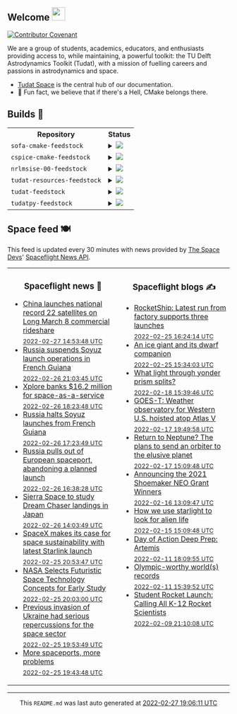## Welcome <img src="https://raw.githubusercontent.com/MartinHeinz/MartinHeinz/master/wave.gif" width="30px">
[![Contributor Covenant](https://img.shields.io/badge/Contributor%20Covenant-2.1-4baaaa.svg?style=for-the-badge)](CODE_OF_CONDUCT.md)

We are a group of students, academics, educators, and enthusiasts providing access to, while maintaining, a powerful toolkit: the TU Delft Astrodynamics Toolkit (Tudat), with a mission of fuelling careers and passions in astrodynamics and space.
- [Tudat Space](https://tudat-space.readthedocs.io/en/latest/) is the central hub of our documentation.
- 🍿 Fun fact, we believe that if there's a Hell, CMake belongs there.

## Builds 🔨
<!-- spaceflight news starts -->
<table>
  <tr>
    <th>Repository</th>
    <th>Status</th>
  </tr>

    
  <tr>
    <td><code>sofa-cmake-feedstock</code></td>
    <td>
      <details>
        <summary>
          <a href="https://dev.azure.com/tudat-team/feedstock-builds/_build/latest?definitionId=&branchName=master">
            <img src="https://dev.azure.com/tudat-team/feedstock-builds/_apis/build/status/feedstock-feedstock?branchName=master">
          </a>
        </summary>
        <table>
          <thead><tr><th>Variant</th><th>Status</th></tr></thead>
          <tbody><tr>
              <td>linux_64</td>
              <td>
                <a href="https://dev.azure.com/tudat-team/feedstock-builds/_build/latest?definitionId=&branchName=master">
                  <img src="https://dev.azure.com/tudat-team/feedstock-builds/_apis/build/status/feedstock-feedstock?branchName=master&jobName=linux&configuration=linux_64_" alt="variant">
                </a>
              </td>
            </tr><tr>
              <td>osx_64</td>
              <td>
                <a href="https://dev.azure.com/tudat-team/feedstock-builds/_build/latest?definitionId=&branchName=master">
                  <img src="https://dev.azure.com/tudat-team/feedstock-builds/_apis/build/status/feedstock-feedstock?branchName=master&jobName=osx&configuration=osx_64_" alt="variant">
                </a>
              </td>
            </tr><tr>
              <td>osx_arm64</td>
              <td>
                <a href="https://dev.azure.com/tudat-team/feedstock-builds/_build/latest?definitionId=&branchName=master">
                  <img src="https://dev.azure.com/tudat-team/feedstock-builds/_apis/build/status/feedstock-feedstock?branchName=master&jobName=osx&configuration=osx_arm64_" alt="variant">
                </a>
              </td>
            </tr><tr>
              <td>win_64</td>
              <td>
                <a href="https://dev.azure.com/tudat-team/feedstock-builds/_build/latest?definitionId=&branchName=master">
                  <img src="https://dev.azure.com/tudat-team/feedstock-builds/_apis/build/status/feedstock-feedstock?branchName=master&jobName=win&configuration=win_64_" alt="variant">
                </a>
              </td>
            </tr>
          </tbody>
        </table>
      </details>
    </td>
  </tr>


    
  <tr>
    <td><code>cspice-cmake-feedstock</code></td>
    <td>
      <details>
        <summary>
          <a href="https://dev.azure.com/tudat-team/feedstock-builds/_build/latest?definitionId=&branchName=master">
            <img src="https://dev.azure.com/tudat-team/feedstock-builds/_apis/build/status/feedstock-feedstock?branchName=master">
          </a>
        </summary>
        <table>
          <thead><tr><th>Variant</th><th>Status</th></tr></thead>
          <tbody><tr>
              <td>linux_64</td>
              <td>
                <a href="https://dev.azure.com/tudat-team/feedstock-builds/_build/latest?definitionId=&branchName=master">
                  <img src="https://dev.azure.com/tudat-team/feedstock-builds/_apis/build/status/feedstock-feedstock?branchName=master&jobName=linux&configuration=linux_64_" alt="variant">
                </a>
              </td>
            </tr><tr>
              <td>osx_64</td>
              <td>
                <a href="https://dev.azure.com/tudat-team/feedstock-builds/_build/latest?definitionId=&branchName=master">
                  <img src="https://dev.azure.com/tudat-team/feedstock-builds/_apis/build/status/feedstock-feedstock?branchName=master&jobName=osx&configuration=osx_64_" alt="variant">
                </a>
              </td>
            </tr><tr>
              <td>osx_arm64</td>
              <td>
                <a href="https://dev.azure.com/tudat-team/feedstock-builds/_build/latest?definitionId=&branchName=master">
                  <img src="https://dev.azure.com/tudat-team/feedstock-builds/_apis/build/status/feedstock-feedstock?branchName=master&jobName=osx&configuration=osx_arm64_" alt="variant">
                </a>
              </td>
            </tr><tr>
              <td>win_64</td>
              <td>
                <a href="https://dev.azure.com/tudat-team/feedstock-builds/_build/latest?definitionId=&branchName=master">
                  <img src="https://dev.azure.com/tudat-team/feedstock-builds/_apis/build/status/feedstock-feedstock?branchName=master&jobName=win&configuration=win_64_" alt="variant">
                </a>
              </td>
            </tr>
          </tbody>
        </table>
      </details>
    </td>
  </tr>


    
  <tr>
    <td><code>nrlmsise-00-feedstock</code></td>
    <td>
      <details>
        <summary>
          <a href="https://dev.azure.com/tudat-team/feedstock-builds/_build/latest?definitionId=&branchName=master">
            <img src="https://dev.azure.com/tudat-team/feedstock-builds/_apis/build/status/feedstock-feedstock?branchName=master">
          </a>
        </summary>
        <table>
          <thead><tr><th>Variant</th><th>Status</th></tr></thead>
          <tbody><tr>
              <td>linux_64</td>
              <td>
                <a href="https://dev.azure.com/tudat-team/feedstock-builds/_build/latest?definitionId=&branchName=master">
                  <img src="https://dev.azure.com/tudat-team/feedstock-builds/_apis/build/status/feedstock-feedstock?branchName=master&jobName=linux&configuration=linux_64_" alt="variant">
                </a>
              </td>
            </tr><tr>
              <td>osx_64</td>
              <td>
                <a href="https://dev.azure.com/tudat-team/feedstock-builds/_build/latest?definitionId=&branchName=master">
                  <img src="https://dev.azure.com/tudat-team/feedstock-builds/_apis/build/status/feedstock-feedstock?branchName=master&jobName=osx&configuration=osx_64_" alt="variant">
                </a>
              </td>
            </tr><tr>
              <td>osx_arm64</td>
              <td>
                <a href="https://dev.azure.com/tudat-team/feedstock-builds/_build/latest?definitionId=&branchName=master">
                  <img src="https://dev.azure.com/tudat-team/feedstock-builds/_apis/build/status/feedstock-feedstock?branchName=master&jobName=osx&configuration=osx_arm64_" alt="variant">
                </a>
              </td>
            </tr><tr>
              <td>win_64</td>
              <td>
                <a href="https://dev.azure.com/tudat-team/feedstock-builds/_build/latest?definitionId=&branchName=master">
                  <img src="https://dev.azure.com/tudat-team/feedstock-builds/_apis/build/status/feedstock-feedstock?branchName=master&jobName=win&configuration=win_64_" alt="variant">
                </a>
              </td>
            </tr>
          </tbody>
        </table>
      </details>
    </td>
  </tr>


    
  <tr>
    <td><code>tudat-resources-feedstock</code></td>
    <td>
      <details>
        <summary>
          <a href="https://dev.azure.com/tudat-team/feedstock-builds/_build/latest?definitionId=&branchName=master">
            <img src="https://dev.azure.com/tudat-team/feedstock-builds/_apis/build/status/feedstock-feedstock?branchName=master">
          </a>
        </summary>
        <table>
          <thead><tr><th>Variant</th><th>Status</th></tr></thead>
          <tbody><tr>
              <td>linux_64</td>
              <td>
                <a href="https://dev.azure.com/tudat-team/feedstock-builds/_build/latest?definitionId=&branchName=master">
                  <img src="https://dev.azure.com/tudat-team/feedstock-builds/_apis/build/status/feedstock-feedstock?branchName=master&jobName=linux&configuration=linux_64_" alt="variant">
                </a>
              </td>
            </tr><tr>
              <td>osx_64</td>
              <td>
                <a href="https://dev.azure.com/tudat-team/feedstock-builds/_build/latest?definitionId=&branchName=master">
                  <img src="https://dev.azure.com/tudat-team/feedstock-builds/_apis/build/status/feedstock-feedstock?branchName=master&jobName=osx&configuration=osx_64_" alt="variant">
                </a>
              </td>
            </tr><tr>
              <td>osx_arm64</td>
              <td>
                <a href="https://dev.azure.com/tudat-team/feedstock-builds/_build/latest?definitionId=&branchName=master">
                  <img src="https://dev.azure.com/tudat-team/feedstock-builds/_apis/build/status/feedstock-feedstock?branchName=master&jobName=osx&configuration=osx_arm64_" alt="variant">
                </a>
              </td>
            </tr><tr>
              <td>win_64</td>
              <td>
                <a href="https://dev.azure.com/tudat-team/feedstock-builds/_build/latest?definitionId=&branchName=master">
                  <img src="https://dev.azure.com/tudat-team/feedstock-builds/_apis/build/status/feedstock-feedstock?branchName=master&jobName=win&configuration=win_64_" alt="variant">
                </a>
              </td>
            </tr>
          </tbody>
        </table>
      </details>
    </td>
  </tr>


    
  <tr>
    <td><code>tudat-feedstock</code></td>
    <td>
      <details>
        <summary>
          <a href="https://dev.azure.com/tudat-team/feedstock-builds/_build/latest?definitionId=2&branchName=master">
            <img src="https://dev.azure.com/tudat-team/feedstock-builds/_apis/build/status/tudat-feedstock?branchName=master">
          </a>
        </summary>
        <table>
          <thead><tr><th>Variant</th><th>Status</th></tr></thead>
          <tbody><tr>
              <td>linux_64</td>
              <td>
                <a href="https://dev.azure.com/tudat-team/feedstock-builds/_build/latest?definitionId=2&branchName=master">
                  <img src="https://dev.azure.com/tudat-team/feedstock-builds/_apis/build/status/tudat-feedstock?branchName=master&jobName=linux&configuration=linux_64_" alt="variant">
                </a>
              </td>
            </tr><tr>
              <td>osx_64</td>
              <td>
                <a href="https://dev.azure.com/tudat-team/feedstock-builds/_build/latest?definitionId=2&branchName=master">
                  <img src="https://dev.azure.com/tudat-team/feedstock-builds/_apis/build/status/tudat-feedstock?branchName=master&jobName=osx&configuration=osx_64_" alt="variant">
                </a>
              </td>
            </tr><tr>
              <td>osx_arm64</td>
              <td>
                <a href="https://dev.azure.com/tudat-team/feedstock-builds/_build/latest?definitionId=2&branchName=master">
                  <img src="https://dev.azure.com/tudat-team/feedstock-builds/_apis/build/status/tudat-feedstock?branchName=master&jobName=osx&configuration=osx_arm64_" alt="variant">
                </a>
              </td>
            </tr><tr>
              <td>win_64</td>
              <td>
                <a href="https://dev.azure.com/tudat-team/feedstock-builds/_build/latest?definitionId=2&branchName=master">
                  <img src="https://dev.azure.com/tudat-team/feedstock-builds/_apis/build/status/tudat-feedstock?branchName=master&jobName=win&configuration=win_64_" alt="variant">
                </a>
              </td>
            </tr>
          </tbody>
        </table>
      </details>
    </td>
  </tr>


    
  <tr>
    <td><code>tudatpy-feedstock</code></td>
    <td>
      <details>
        <summary>
          <a href="https://dev.azure.com/tudat-team/feedstock-builds/_build/latest?definitionId=3&branchName=master">
            <img src="https://dev.azure.com/tudat-team/feedstock-builds/_apis/build/status/tudatpy-feedstock?branchName=master">
          </a>
        </summary>
        <table>
          <thead><tr><th>Variant</th><th>Status</th></tr></thead>
          <tbody><tr>
              <td>linux_64_python3.7.____cpython</td>
              <td>
                <a href="https://dev.azure.com/tudat-team/feedstock-builds/_build/latest?definitionId=3&branchName=master">
                  <img src="https://dev.azure.com/tudat-team/feedstock-builds/_apis/build/status/tudatpy-feedstock?branchName=master&jobName=linux&configuration=linux_64_python3.7.____cpython" alt="variant">
                </a>
              </td>
            </tr><tr>
              <td>linux_64_python3.8.____cpython</td>
              <td>
                <a href="https://dev.azure.com/tudat-team/feedstock-builds/_build/latest?definitionId=3&branchName=master">
                  <img src="https://dev.azure.com/tudat-team/feedstock-builds/_apis/build/status/tudatpy-feedstock?branchName=master&jobName=linux&configuration=linux_64_python3.8.____cpython" alt="variant">
                </a>
              </td>
            </tr><tr>
              <td>linux_64_python3.9.____cpython</td>
              <td>
                <a href="https://dev.azure.com/tudat-team/feedstock-builds/_build/latest?definitionId=3&branchName=master">
                  <img src="https://dev.azure.com/tudat-team/feedstock-builds/_apis/build/status/tudatpy-feedstock?branchName=master&jobName=linux&configuration=linux_64_python3.9.____cpython" alt="variant">
                </a>
              </td>
            </tr><tr>
              <td>osx_64_python3.7.____cpython</td>
              <td>
                <a href="https://dev.azure.com/tudat-team/feedstock-builds/_build/latest?definitionId=3&branchName=master">
                  <img src="https://dev.azure.com/tudat-team/feedstock-builds/_apis/build/status/tudatpy-feedstock?branchName=master&jobName=osx&configuration=osx_64_python3.7.____cpython" alt="variant">
                </a>
              </td>
            </tr><tr>
              <td>osx_64_python3.8.____cpython</td>
              <td>
                <a href="https://dev.azure.com/tudat-team/feedstock-builds/_build/latest?definitionId=3&branchName=master">
                  <img src="https://dev.azure.com/tudat-team/feedstock-builds/_apis/build/status/tudatpy-feedstock?branchName=master&jobName=osx&configuration=osx_64_python3.8.____cpython" alt="variant">
                </a>
              </td>
            </tr><tr>
              <td>osx_64_python3.9.____cpython</td>
              <td>
                <a href="https://dev.azure.com/tudat-team/feedstock-builds/_build/latest?definitionId=3&branchName=master">
                  <img src="https://dev.azure.com/tudat-team/feedstock-builds/_apis/build/status/tudatpy-feedstock?branchName=master&jobName=osx&configuration=osx_64_python3.9.____cpython" alt="variant">
                </a>
              </td>
            </tr><tr>
              <td>osx_arm64_python3.8.____cpython</td>
              <td>
                <a href="https://dev.azure.com/tudat-team/feedstock-builds/_build/latest?definitionId=3&branchName=master">
                  <img src="https://dev.azure.com/tudat-team/feedstock-builds/_apis/build/status/tudatpy-feedstock?branchName=master&jobName=osx&configuration=osx_arm64_python3.8.____cpython" alt="variant">
                </a>
              </td>
            </tr><tr>
              <td>osx_arm64_python3.9.____cpython</td>
              <td>
                <a href="https://dev.azure.com/tudat-team/feedstock-builds/_build/latest?definitionId=3&branchName=master">
                  <img src="https://dev.azure.com/tudat-team/feedstock-builds/_apis/build/status/tudatpy-feedstock?branchName=master&jobName=osx&configuration=osx_arm64_python3.9.____cpython" alt="variant">
                </a>
              </td>
            </tr><tr>
              <td>win_64_python3.7.____cpython</td>
              <td>
                <a href="https://dev.azure.com/tudat-team/feedstock-builds/_build/latest?definitionId=3&branchName=master">
                  <img src="https://dev.azure.com/tudat-team/feedstock-builds/_apis/build/status/tudatpy-feedstock?branchName=master&jobName=win&configuration=win_64_python3.7.____cpython" alt="variant">
                </a>
              </td>
            </tr><tr>
              <td>win_64_python3.8.____cpython</td>
              <td>
                <a href="https://dev.azure.com/tudat-team/feedstock-builds/_build/latest?definitionId=3&branchName=master">
                  <img src="https://dev.azure.com/tudat-team/feedstock-builds/_apis/build/status/tudatpy-feedstock?branchName=master&jobName=win&configuration=win_64_python3.8.____cpython" alt="variant">
                </a>
              </td>
            </tr><tr>
              <td>win_64_python3.9.____cpython</td>
              <td>
                <a href="https://dev.azure.com/tudat-team/feedstock-builds/_build/latest?definitionId=3&branchName=master">
                  <img src="https://dev.azure.com/tudat-team/feedstock-builds/_apis/build/status/tudatpy-feedstock?branchName=master&jobName=win&configuration=win_64_python3.9.____cpython" alt="variant">
                </a>
              </td>
            </tr>
          </tbody>
        </table>
      </details>
    </td>
  </tr>


</table>
<!-- spaceflight news ends -->

## Space feed 🍽️
This feed is updated every 30 minutes with news provided by
[The Space Devs](https://thespacedevs.com/)'
[Spaceflight News API](https://thespacedevs.com/snapi).

<table>
<tr>
<td width="50%" valign="top">

<h3 align="center"> Spaceflight news 📅 </h3>

<!-- spaceflight news starts -->
* [China launches national record 22 satellites on Long March 8 commercial rideshare](https://spacenews.com/china-launches-national-record-22-satellites-on-long-march-8-commercial-rideshare/) <br/> <sub><a href="https://www.timeanddate.com/worldclock/fixedtime.html?iso=20220227T145348">2022-02-27 14:53:48 UTC</a></sub>
* [Russia suspends Soyuz launch operations in French Guiana](https://spaceflightnow.com/2022/02/26/russia-suspends-soyuz-launch-operations-in-french-guiana/) <br/> <sub><a href="https://www.timeanddate.com/worldclock/fixedtime.html?iso=20220226T210345">2022-02-26 21:03:45 UTC</a></sub>
* [Xplore banks $16.2 million for space-as-a-service](https://spacenews.com/xplore-banks-16-2-million-to-date/) <br/> <sub><a href="https://www.timeanddate.com/worldclock/fixedtime.html?iso=20220226T182348">2022-02-26 18:23:48 UTC</a></sub>
* [Russia halts Soyuz launches from French Guiana](https://spacenews.com/russia-halts-soyuz-launches-from-french-guiana/) <br/> <sub><a href="https://www.timeanddate.com/worldclock/fixedtime.html?iso=20220226T172349">2022-02-26 17:23:49 UTC</a></sub>
* [Russia pulls out of European spaceport, abandoning a planned launch](https://arstechnica.com/science/2022/02/russia-pulls-out-of-european-spaceport-abandoning-a-planned-launch/) <br/> <sub><a href="https://www.timeanddate.com/worldclock/fixedtime.html?iso=20220226T163828">2022-02-26 16:38:28 UTC</a></sub>
* [Sierra Space to study Dream Chaser landings in Japan](https://spacenews.com/sierra-space-to-study-dream-chaser-landings-in-japan/) <br/> <sub><a href="https://www.timeanddate.com/worldclock/fixedtime.html?iso=20220226T140349">2022-02-26 14:03:49 UTC</a></sub>
* [SpaceX makes its case for space sustainability with latest Starlink launch](https://spacenews.com/spacex-makes-its-case-for-space-sustainability-with-latest-starlink-launch/) <br/> <sub><a href="https://www.timeanddate.com/worldclock/fixedtime.html?iso=20220225T205347">2022-02-25 20:53:47 UTC</a></sub>
* [NASA Selects Futuristic Space Technology Concepts for Early Study](http://www.nasa.gov/press-release/nasa-selects-futuristic-space-technology-concepts-for-early-study) <br/> <sub><a href="https://www.timeanddate.com/worldclock/fixedtime.html?iso=20220225T200300">2022-02-25 20:03:00 UTC</a></sub>
* [Previous invasion of Ukraine had serious repercussions for the space sector](https://spacenews.com/ukraine-impact-on-u-s-russia-space-cooperation/) <br/> <sub><a href="https://www.timeanddate.com/worldclock/fixedtime.html?iso=20220225T195349">2022-02-25 19:53:49 UTC</a></sub>
* [More spaceports, more problems](https://spacenews.com/more-spaceports-more-problems/) <br/> <sub><a href="https://www.timeanddate.com/worldclock/fixedtime.html?iso=20220225T194348">2022-02-25 19:43:48 UTC</a></sub>

<!-- spaceflight news ends -->

</td>

<td width="50%" valign="top">

<h3 align="center"> Spaceflight blogs ✍️ </h3>

<!-- spaceflight blogs starts -->
* [RocketShip: Latest run from factory supports three launches](https://blog.ulalaunch.com/blog/rocketship-latest-run-from-factory-supports-three-launches) <br/> <sub><a href="https://www.timeanddate.com/worldclock/fixedtime.html?iso=20220225T162414">2022-02-25 16:24:14 UTC</a></sub>
* [An ice giant and its dwarf companion](https://www.planetary.org/the-downlink/an-ice-giant-and-its-dwarf-companion) <br/> <sub><a href="https://www.timeanddate.com/worldclock/fixedtime.html?iso=20220225T153403">2022-02-25 15:34:03 UTC</a></sub>
* [What light through yonder prism splits?](https://www.planetary.org/the-downlink/what-light-through-yonder-prism-splits) <br/> <sub><a href="https://www.timeanddate.com/worldclock/fixedtime.html?iso=20220218T153946">2022-02-18 15:39:46 UTC</a></sub>
* [GOES-T: Weather observatory for Western U.S. hoisted atop Atlas V](https://blog.ulalaunch.com/blog/goes-t-weather-observatory-for-western-u.s.-hoisted-atop-atlas-v) <br/> <sub><a href="https://www.timeanddate.com/worldclock/fixedtime.html?iso=20220217T194958">2022-02-17 19:49:58 UTC</a></sub>
* [Return to Neptune? The plans to send an orbiter to the elusive planet](https://www.planetary.org/articles/return-to-neptune-plans) <br/> <sub><a href="https://www.timeanddate.com/worldclock/fixedtime.html?iso=20220217T150948">2022-02-17 15:09:48 UTC</a></sub>
* [Announcing the 2021 Shoemaker NEO Grant Winners](https://www.planetary.org/articles/announcing-the-2021-shoemaker-neo-grant-winners) <br/> <sub><a href="https://www.timeanddate.com/worldclock/fixedtime.html?iso=20220216T130947">2022-02-16 13:09:47 UTC</a></sub>
* [How we use starlight to look for alien life](https://www.planetary.org/articles/how-spectroscopy-helps-search-for-alien-life) <br/> <sub><a href="https://www.timeanddate.com/worldclock/fixedtime.html?iso=20220215T150948">2022-02-15 15:09:48 UTC</a></sub>
* [Day of Action Deep Prep: Artemis](https://www.planetary.org/advocacy/day-of-action-deep-prep-artemis) <br/> <sub><a href="https://www.timeanddate.com/worldclock/fixedtime.html?iso=20220211T180955">2022-02-11 18:09:55 UTC</a></sub>
* [Olympic-worthy world(s) records](https://www.planetary.org/the-downlink/olympic-worthy-worlds-records) <br/> <sub><a href="https://www.timeanddate.com/worldclock/fixedtime.html?iso=20220211T153952">2022-02-11 15:39:52 UTC</a></sub>
* [Student Rocket Launch: Calling All K-12 Rocket Scientists](https://blog.ulalaunch.com/blog/student-rocket-launch-calling-all-k-12-rocket-scientists) <br/> <sub><a href="https://www.timeanddate.com/worldclock/fixedtime.html?iso=20220209T211008">2022-02-09 21:10:08 UTC</a></sub>

<!-- spaceflight blogs ends -->

</td>

</tr>

</table>


<hr>
  <div align="center">
  This <code>README.md</code> was last auto generated at <a href="https://www.timeanddate.com/worldclock/fixedtime.html?iso=20220227T190611">2022-02-27 19:06:11 UTC</a>
  <br>
  <!-- <a href="https://medium.com/@g.h.garrett" target="_blank">Learn to add space launches to your profile here!</a> -->
</div>